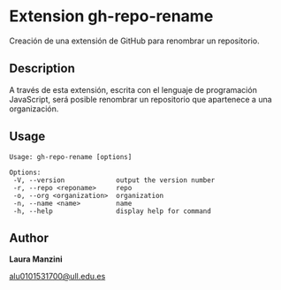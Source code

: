  # Extension gh-repo-rename

 Creación de una extensión de GitHub para renombrar un repositorio. 
 
 ## Description 

 A través de esta extensión, escrita con el lenguaje de programación JavaScript, será posible renombrar un repositorio que apartenece a una organización.

 ## Usage

 ```
 Usage: gh-repo-rename [options]

 Options:
  -V, --version             output the version number
  -r, --repo <reponame>     repo
  -o, --org <organization>  organization
  -n, --name <name>         name
  -h, --help                display help for command
 ```

 ## Author

 **Laura Manzini**

 alu0101531700@ull.edu.es 
